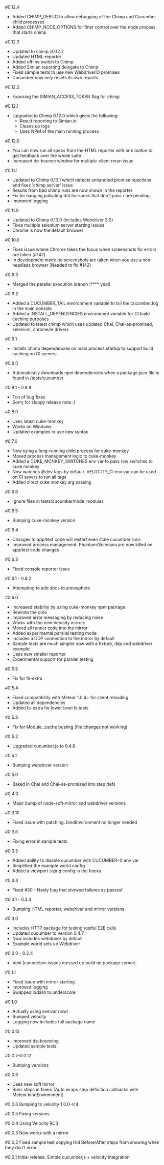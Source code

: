 #0.12.4

* Added CHIMP_DEBUG to allow debugging of the Chimp and Cucumber child processes
* Added CHIMP_NODE_OPTIONS for finer control over the node process that starts chimp

#0.12.3

* Updated to chimp v0.12.2
* Updated HTML-reporter
* Added offline switch to Chimp
* Added Simian reporting delegate to Chimp
* Fixed sample tests to use new WebdriverIO promises
* Cucumber now only resets its own reports

#0.12.2

* Exposing the SIMIAN_ACCESS_TOKEN flag for chimp

#0.12.1

* Upgraded to Chimp 0.12.0 which gives the following:
  * Result reporting to Simian.io
  * Cleans up logs
  * Uses NPM of the main running process

#0.12.0

* You can now run all specs from the HTML reporter with one button to get feedback over the whole suite
* Increased de-bounce window for multiple-client rerun issue

#0.11.1

* Updated to Chimp 0.10.1 which detects unhandled promise rejections and fixes 'chimp server' issue
* Results from bad chimp runs are now shown in the reporter
* Fix for hanging pulsating dot for specs that don't pass / are pending
* Improved logging

#0.11.0

* Updated to Chimp 0.10.0 (includes Webdriver 3.0)
* Fixes multiple selenium server starting issues
* Chrome is now the default browser

#0.10.0

* Fixes issue where Chrome takes the focus when screenshots for errors are taken (#142)
* In development mode no screenshots are taken when you use a non-headless browser (Needed to fix #142)

#0.9.3

* Merged the parallel execution branch (**** yea!)

#0.9.2

* Added a CUCUMBER_TAIL environment variable to tail the cucumber.log in the main console
* Added a INSTALL_DEPENDENCIES environment variable for CI build caching purposes
* Updated to latest chimp which uses updated Chai, Chai-as-promised, selenium, chrome/ie drivers

#0.9.1

* Installs chimp dependencies on main process startup to support build caching on CI servers

#0.9.0

* Automatically downloads npm dependencies when a package.json file is found in /tests/cucumber

#0.8.1 - 0.8.9

* Ton of bug fixes
* Sorry for sloppy release note :)

#0.8.0

* Uses latest cuke-monkey
* Works on Windows
* Updated examples to use new syntax

#0.7.0

* Now using a long-running child process for cuke-monkey
* Moved process management logic to cuke-monkey
* Added a CUKE_MONKEY_SWITCHES env var to pass raw switches to cuke monkey
* Now watches @dev tags by default. VELOCITY_CI env var can be used on CI severs to run all tags
* Added direct cuke monkey arg passing

#0.6.6

* Ignore files in tests/cucumber/node_modules

#0.6.5

* Bumping cuke-monkey version

#0.6.4

* Changes to app/test code will restart even stale cucumber runs
* Improved process management. Phantom/Selenium are now killed on app/test code changes

#0.6.3

* Fixed console reporter issue

#0.6.1 - 0.6.2

* Attempting to add docs to atmosphere

#0.6.0

* Increased stability by using cuke-monkey npm package
* Rewrote the core
* Improved error messaging by reducing noise
* Works with the new Velocity mirrors
* Moved all runner code into the mirror
* Added experimental parallel testing mode
* Includes a DDP connection to the mirror by default
* Sample tests are much simpler now with a fixture, ddp and webdriver example
* Uses new smaller reporter
* Experimental support for parallel testing

#0.5.5

* Fix for fs-extra

#0.5.4

* Fixed compatibility with Meteor 1.0.4+ for client reloading
* Updated all dependencies
* Added fs-extra for lower level fs tests

#0.5.3

* Fix for Module._cache busting (file changes not working)

#0.5.2

* Upgraded cucumber.js to 0.4.8

#0.5.1

* Bumping webdriver version

#0.5.0

* Baked in Chai and Chai-as-promised into step defs

#0.4.0

* Major bump of node-soft-mirror and webdriver versions

#0.3.10

* Fixed issue with patching. bindEnvironment no longer needed

#0.3.6

* Fixing error in sample tests

#0.3.5

* Added ability to disable cucumber with CUCUMBER=0 env var
* Simplified the example world config
* Added a viewport sizing config in the hooks

#0.3.4

* Fixed #30 - Nasty bug that showed failures as passes!

#0.3.1 - 0.3.3

* Bumping HTML reporter, webdriver and mirror versions

#0.3.0

* Includes HTTP package for testing restful E2E calls
* Updated cucumber to version 0.4.7
* Now includes webdriver by default
* Example world sets up Webdriver

#0.2.0 - 0.2.4

* Void (connection issues messed up build on package server)

#0.1.1

* Fixed issue with mirror starting
* Improved logging
* Swapped lodash to underscore

#0.1.0

* Actually using semvar now!
* Bumped velocity
* Logging now includes full package name

#0.0.13

* Improved de-bouncing
* Updated sample tests

#0.0.7-0.0.12
* Bumping versions

#0.0.6
* Uses new soft mirror
* Runs steps in fibers (Auto wraps step definition callbacks with Meteor.bindEnvironment)

#0.0.6
Bumping to velocity 1.0.0-rc4

#0.0.5
Fixing versions

#0.0.4
Using Velocity RC3

#0.0.3
Now works with a mirror

#0.0.2
Fixed sample test copying
Hid Before/After steps from showing when they don't error

#0.0.1
Initial release. Simple cucumberjs + velocity integration
